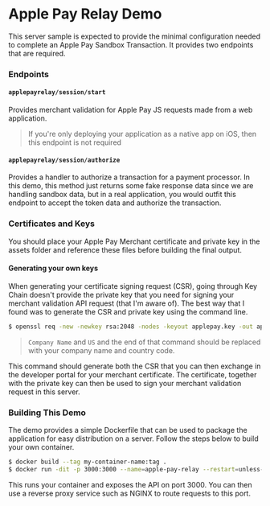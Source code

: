 # Apple Pay Relay Demo

This server sample is expected to provide the minimal configuration needed to complete an Apple Pay Sandbox Transaction. It provides two endpoints that are required.

### Endpoints

#### `applepayrelay/session/start`

Provides merchant validation for Apple Pay JS requests made from a web application.

> If you're only deploying your application as a native app on iOS, then this endpoint is not required

#### `applepayrelay/session/authorize`

Provides a handler to authorize a transaction for a payment processor. In this demo, this method just returns some fake response data since we are handling sandbox data, but in a real application, you would outfit this endpoint to accept the token data and authorize the transaction.

### Certificates and Keys

You should place your Apple Pay Merchant certificate and private key in the assets folder and reference these files before building the final output.

#### Generating your own keys

When generating your certificate signing request (CSR), going through Key Chain doesn't provide the private key that you need for signing your merchant validation API request (that I'm aware of). The best way that I found was to generate the CSR and private key using the command line.

```bash
$ openssl req -new -newkey rsa:2048 -nodes -keyout applepay.key -out applepay.csr -subj '/O=Company Name/C=US'
```

> `Company Name` and `US` and the end of that command should be replaced with your company name and country code.

This command should generate both the CSR that you can then exchange in the developer portal for your merchant certificate. The certificate, together with the private key can then be used to sign your merchant validation request in this server.

### Building This Demo

The demo provides a simple Dockerfile that can be used to package the application for easy distribution on a server. Follow the steps below to build your own container.

```bash
$ docker build --tag my-container-name:tag .
$ docker run -dit -p 3000:3000 --name=apple-pay-relay --restart=unless-stopped my-container-name:tag
```

This runs your container and exposes the API on port 3000. You can then use a reverse proxy service such as NGINX to route requests to this port. 